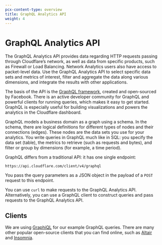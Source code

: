 ```yaml
---
pcx-content-type: overview
title: GraphQL Analytics API
weight: 4
---
```


# GraphQL Analytics API

The GraphQL Analytics API provides data regarding HTTP requests passing through Cloudflare’s network, as well as data from specific products, such as Firewall or Load Balancing. Network Analytics users also have access to packet-level data. Use the GraphQL Analytics API to select specific data sets and metrics of interest, filter and aggregate the data along various dimensions, and integrate the results with other applications.

The basis of the API is the [GraphQL framework](https://graphql.org/), created and open-sourced by Facebook. There is an active developer community for GraphQL and powerful clients for running queries, which makes it easy to get started. GraphQL is especially useful for building visualizations and powers the analytics in the Cloudflare dashboard.

GraphQL models a business domain as a graph using a schema. In the schema, there are logical definitions for different types of nodes and their connections (edges). These nodes are the data sets you use for your analytics. You write queries in GraphQL much like in SQL: you specify the data set (table), the metrics to retrieve (such as requests and bytes), and filter or group by dimensions (for example, a time period).

GraphQL differs from a traditional API: it has one single endpoint:

    https://api.cloudflare.com/client/v4/graphql

You pass the query parameters as a JSON object in the payload of a `POST` request to this endpoint.

You can use `curl` to make requests to the GraphQL Analytics API. Alternatively, you can use a GraphQL client to construct queries and pass requests to the GraphQL Analytics API.

## Clients

We are using [GraphiQL](https://electronjs.org/apps/graphiql) for our example GraphQL queries. There are many other popular open-source clients that you can find online, such as [Altair](https://altair.sirmuel.design) and [Insomnia](https://insomnia.rest).
